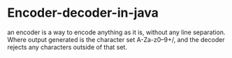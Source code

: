 # Encoder-decoder-in-java
an encoder is a way to encode anything as it is, without any line separation. Where output generated is the character set A-Za-z0–9+/, and the decoder rejects any characters outside of that set.
